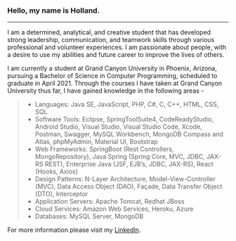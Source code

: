 ### Hello, my name is Holland.
<hr style="border: none; height: 0.5px;"/>

I am a determined, analytical, and creative student that has developed strong leadership, communication, and teamwork skills through various professional and volunteer experiences. I am passionate about people, with a desire to use my abilities and future career to improve the lives of others.

I am currently a student at Grand Canyon University in Phoenix, Arizona, pursuing a Bachelor of Science in Computer Programming, scheduled to graduate in April 2021. Through the courses I have taken at Grand Canyon University thus far, I have gained knowledge in the following areas -

> - Languages: Java SE, JavaScript, PHP, C#, C, C++, HTML, CSS, SQL
> - Software Tools: Eclipse, SpringToolSuite4, CodeReadyStudio, Android Studio, Visual Studio, Visual Studio Code, Xcode, Postman, Swagger, MySQL Workbench, MongoDB Compass and Atlas, phpMyAdmin, Material UI, Bootstrap
> - Web Frameworks: SpringBoot (Rest Controllers, MongoRepository), Java Spring (Spring Core, MVC, JDBC, JAX-RS REST), Enterprise Java (JSF, EJB’s, JDBC, JAX-RS), React (Hooks, Axios)
> - Design Patterns: N-Layer Architecture, Model-View-Controller (MVC), Data Access Object (DAO), Façade, Data Transfer Object (DTO), Interceptor
> - Application Servers: Apache Tomcat, Redhat JBoss
> - Cloud Services: Amazon Web Services, Heroku, Azure
> - Databases: MySQL Server, MongoDB

For more information please visit my <a href="https://www.linkedin.com/in/hollandaucoin/">LinkedIn</a>.
